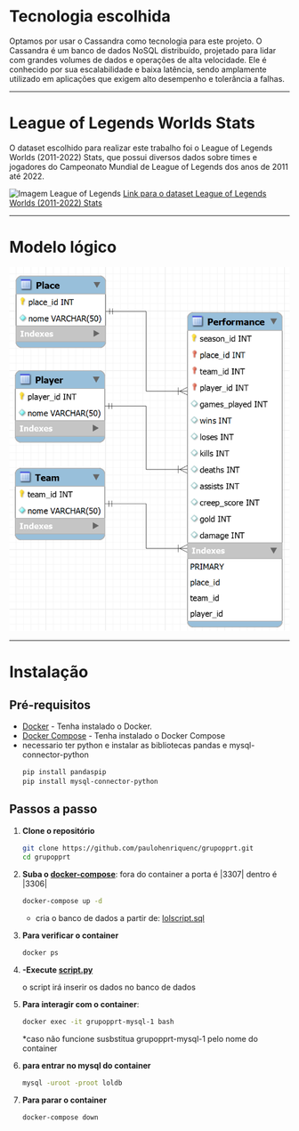 # Tecnologia escolhida

Optamos por usar o Cassandra como tecnologia para este projeto. O Cassandra é um banco de dados NoSQL distribuído, projetado para lidar com grandes volumes de dados e operações de alta velocidade. Ele é conhecido por sua escalabilidade e baixa latência, sendo amplamente utilizado em aplicações que exigem alto desempenho e tolerância a falhas.

---

# League of Legends Worlds Stats

O dataset escolhido para realizar este trabalho foi o League of Legends Worlds (2011-2022) Stats, que possui diversos dados sobre times e jogadores do Campeonato Mundial de League of Legends dos anos de 2011 até 2022.

![Imagem League of Legends](https://github.com/paulohenriquenc/grupopprt/assets/83928123/f41c6c15-ac12-46c8-80dc-e1abd8d8d4df)
[Link para o dataset League of Legends Worlds (2011-2022) Stats](https://www.kaggle.com/datasets/pedrocsar/league-of-legends-worlds-20112022-stats)

---

# Modelo lógico

![Modelo lógico](https://raw.githubusercontent.com/paulohenriquenc/grupopprt/main/current_conceptual_model/model_image.png)

---
# Instalação

## Pré-requisitos

- [Docker](https://docs.docker.com/get-docker/) - Tenha instalado o Docker.
- [Docker Compose](https://docs.docker.com/compose/install/) - Tenha instalado o Docker Compose
- necessario ter python e instalar as bibliotecas pandas e mysql-connector-python
    ```bash
    pip install pandaspip 
    pip install mysql-connector-python
    ```

## Passos a passo

1. **Clone o repositório**

    ```bash
    git clone https://github.com/paulohenriquenc/grupopprt.git
    cd grupopprt
    ```

2. **Suba o [docker-compose](./Docker-Compose.yml)**: fora do container a porta é |3307| dentro é |3306|

    ```bash
    docker-compose up -d
    ```
    - cria o banco de dados a partir de: [lolscript.sql](/DDL/lolscript.sql)
    

3. **Para verificar o container**

    ```bash
    docker ps
    ```
4. **-Execute [script.py](./script.py)**

    o script irá inserir os dados no banco de dados

5. **Para interagir com o container**: 

    ```bash
    docker exec -it grupopprt-mysql-1 bash
    ```
    *caso não funcione susbstitua grupopprt-mysql-1 pelo nome do container
   
6. **para entrar no mysql do container**

    ```bash
    mysql -uroot -proot loldb
    ```
   
6. **Para parar o container**

    ```bash
    docker-compose down
    ```